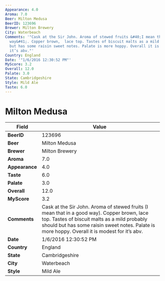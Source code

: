 ```yaml
---
Appearance: 4.0
Aroma: 7.0
Beer: Milton Medusa
BeerID: 123696
Brewer: Milton Brewery
City: Waterbeach
Comments: '"Cask at the Sir John. Aroma of stewed fruits &#40;I mean that in a good
  way&#41;. Copper brown,  lace top. Tastes of biscuit malts as a mild probably should
  but has some raisin sweet notes. Palate is more hoppy. Overall it is modest for
  it’s abv."'
Country: England
Date: '"1/6/2016 12:30:52 PM"'
MyScore: 3.2
Overall: 12.0
Palate: 3.0
State: Cambridgeshire
Style: Mild Ale
Taste: 6.0
---
```


# Milton Medusa

| Field         | Value |
|---------------|-------|
| **BeerID** | 123696 |
| **Beer** | Milton Medusa |
| **Brewer** | Milton Brewery |
| **Aroma** | 7.0 |
| **Appearance** | 4.0 |
| **Taste** | 6.0 |
| **Palate** | 3.0 |
| **Overall** | 12.0 |
| **MyScore** | 3.2 |
| **Comments** | Cask at the Sir John. Aroma of stewed fruits &#40;I mean that in a good way&#41;. Copper brown,  lace top. Tastes of biscuit malts as a mild probably should but has some raisin sweet notes. Palate is more hoppy. Overall it is modest for it’s abv. |
| **Date** | 1/6/2016 12:30:52 PM |
| **Country** | England |
| **State** | Cambridgeshire |
| **City** | Waterbeach |
| **Style** | Mild Ale |
